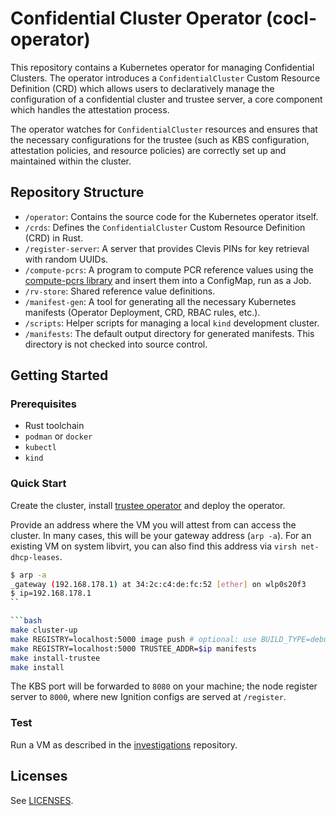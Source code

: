 # Confidential Cluster Operator (cocl-operator)

This repository contains a Kubernetes operator for managing Confidential Clusters. The operator introduces a 
`ConfidentialCluster` Custom Resource Definition (CRD) which allows users to declaratively manage the configuration 
of a confidential cluster and trustee server, a core component which handles the attestation process.

The operator watches for `ConfidentialCluster` resources and ensures that the necessary configurations for the trustee 
(such as KBS configuration, attestation policies, and resource policies) are correctly set up and maintained 
within the cluster.

## Repository Structure

-   `/operator`: Contains the source code for the Kubernetes operator itself.
-   `/crds`: Defines the `ConfidentialCluster` Custom Resource Definition (CRD) in Rust.
-   `/register-server`: A server that provides Clevis PINs for key retrieval with random UUIDs.
-   `/compute-pcrs`: A program to compute PCR reference values using the [compute-pcrs library](https://github.com/confidential-clusters/compute-pcrs) and insert them into a ConfigMap, run as a Job.
-   `/rv-store`: Shared reference value definitions.
-   `/manifest-gen`: A tool for generating all the necessary Kubernetes manifests (Operator Deployment, CRD, RBAC rules, etc.).
-   `/scripts`: Helper scripts for managing a local `kind` development cluster.
-   `/manifests`: The default output directory for generated manifests. This directory is not checked into source control.

## Getting Started

### Prerequisites

-   Rust toolchain
-   `podman` or `docker`
-   `kubectl`
-   `kind`

### Quick Start

Create the cluster, install [trustee operator](https://github.com/confidential-containers/trustee-operator) and deploy 
the operator.

Provide an address where the VM you will attest from can access the cluster.
In many cases, this will be your gateway address (`arp -a`).
For an existing VM on system libvirt, you can also find this address via `virsh net-dhcp-leases`.

```bash
$ arp -a
_gateway (192.168.178.1) at 34:2c:c4:de:fc:52 [ether] on wlp0s20f3
$ ip=192.168.178.1
``

```bash
make cluster-up
make REGISTRY=localhost:5000 image push # optional: use BUILD_TYPE=debug
make REGISTRY=localhost:5000 TRUSTEE_ADDR=$ip manifests
make install-trustee
make install
```

The KBS port will be forwarded to `8080` on your machine; the node register server to `8000`, where new Ignition configs are served at `/register`.

### Test

Run a VM as described in the
[investigations](https://github.com/confidential-clusters/investigations?tab=readme-ov-file#example-with-the-confidential-clusters-operator-and-a-local-vm)
repository.

## Licenses

See [LICENSES](LICENSES).
